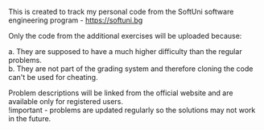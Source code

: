 This is created to track my personal code from the SoftUni software engineering program - https://softuni.bg

Only the code from the additional exercises will be uploaded because:

a. They are supposed to have a much higher difficulty than the regular problems.  
b. They are not part of the grading system and therefore cloning the code can't be used for cheating.

Problem descriptions will be linked from the official website and are available only for registered users.  
!important - problems are updated regularly so the solutions may not work in the future.
